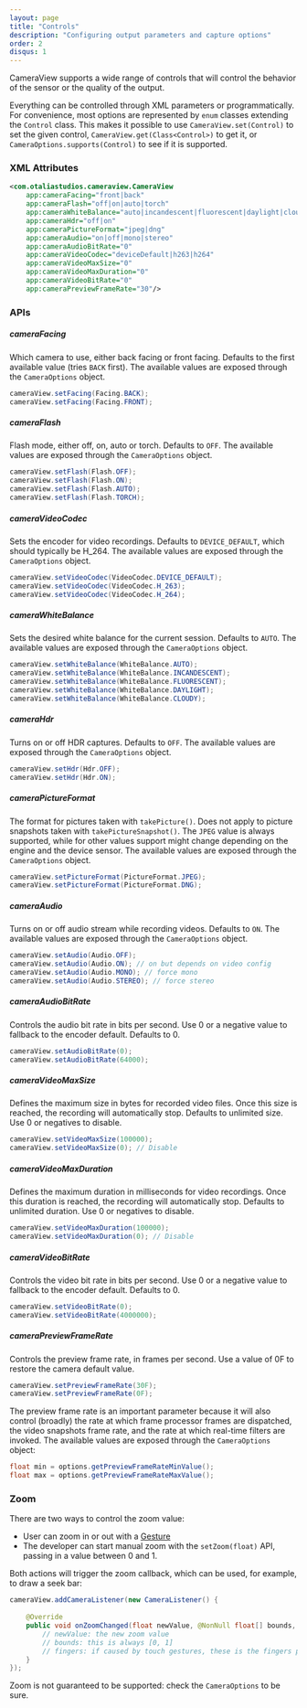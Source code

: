 ```yaml
---
layout: page
title: "Controls"
description: "Configuring output parameters and capture options"
order: 2
disqus: 1
---
```


CameraView supports a wide range of controls that will control the behavior of the sensor or the
quality of the output.

Everything can be controlled through XML parameters or programmatically. For convenience, most options
are represented by `enum` classes extending the `Control` class. This makes it possible to use 
`CameraView.set(Control)` to set the given control, `CameraView.get(Class<Control>)` to get it,
or `CameraOptions.supports(Control)` to see if it is supported.

### XML Attributes

```xml
<com.otaliastudios.cameraview.CameraView
    app:cameraFacing="front|back"
    app:cameraFlash="off|on|auto|torch"
    app:cameraWhiteBalance="auto|incandescent|fluorescent|daylight|cloudy"
    app:cameraHdr="off|on"
    app:cameraPictureFormat="jpeg|dng"
    app:cameraAudio="on|off|mono|stereo"
    app:cameraAudioBitRate="0"
    app:cameraVideoCodec="deviceDefault|h263|h264"
    app:cameraVideoMaxSize="0"
    app:cameraVideoMaxDuration="0"
    app:cameraVideoBitRate="0"
    app:cameraPreviewFrameRate="30"/>
```

### APIs

##### cameraFacing

Which camera to use, either back facing or front facing.
Defaults to the first available value (tries `BACK` first).
The available values are exposed through the `CameraOptions` object.

```java
cameraView.setFacing(Facing.BACK);
cameraView.setFacing(Facing.FRONT);
```

##### cameraFlash

Flash mode, either off, on, auto or torch. Defaults to `OFF`.
The available values are exposed through the `CameraOptions` object.

```java
cameraView.setFlash(Flash.OFF);
cameraView.setFlash(Flash.ON);
cameraView.setFlash(Flash.AUTO);
cameraView.setFlash(Flash.TORCH);
```

##### cameraVideoCodec

Sets the encoder for video recordings. Defaults to `DEVICE_DEFAULT`,
which should typically be H_264.
The available values are exposed through the `CameraOptions` object.

```java
cameraView.setVideoCodec(VideoCodec.DEVICE_DEFAULT);
cameraView.setVideoCodec(VideoCodec.H_263);
cameraView.setVideoCodec(VideoCodec.H_264);
```

##### cameraWhiteBalance

Sets the desired white balance for the current session.
Defaults to `AUTO`.
The available values are exposed through the `CameraOptions` object.

```java
cameraView.setWhiteBalance(WhiteBalance.AUTO);
cameraView.setWhiteBalance(WhiteBalance.INCANDESCENT);
cameraView.setWhiteBalance(WhiteBalance.FLUORESCENT);
cameraView.setWhiteBalance(WhiteBalance.DAYLIGHT);
cameraView.setWhiteBalance(WhiteBalance.CLOUDY);
```

##### cameraHdr

Turns on or off HDR captures. Defaults to `OFF`.
The available values are exposed through the `CameraOptions` object.

```java
cameraView.setHdr(Hdr.OFF);
cameraView.setHdr(Hdr.ON);
```

##### cameraPictureFormat

The format for pictures taken with `takePicture()`. Does not apply to picture snapshots taken
with `takePictureSnapshot()`. The `JPEG` value is always supported, while for other values
support might change depending on the engine and the device sensor.
The available values are exposed through the `CameraOptions` object.

```java
cameraView.setPictureFormat(PictureFormat.JPEG);
cameraView.setPictureFormat(PictureFormat.DNG);
```

##### cameraAudio

Turns on or off audio stream while recording videos.
Defaults to `ON`.
The available values are exposed through the `CameraOptions` object.

```java
cameraView.setAudio(Audio.OFF);
cameraView.setAudio(Audio.ON); // on but depends on video config
cameraView.setAudio(Audio.MONO); // force mono
cameraView.setAudio(Audio.STEREO); // force stereo
```

##### cameraAudioBitRate

Controls the audio bit rate in bits per second.
Use 0 or a negative value to fallback to the encoder default. Defaults to 0.

```java
cameraView.setAudioBitRate(0);
cameraView.setAudioBitRate(64000);
```

##### cameraVideoMaxSize

Defines the maximum size in bytes for recorded video files.
Once this size is reached, the recording will automatically stop.
Defaults to unlimited size. Use 0 or negatives to disable.

```java
cameraView.setVideoMaxSize(100000);
cameraView.setVideoMaxSize(0); // Disable
```

##### cameraVideoMaxDuration

Defines the maximum duration in milliseconds for video recordings.
Once this duration is reached, the recording will automatically stop.
Defaults to unlimited duration. Use 0 or negatives to disable.

```java
cameraView.setVideoMaxDuration(100000);
cameraView.setVideoMaxDuration(0); // Disable
```

##### cameraVideoBitRate

Controls the video bit rate in bits per second.
Use 0 or a negative value to fallback to the encoder default. Defaults to 0.

```java
cameraView.setVideoBitRate(0);
cameraView.setVideoBitRate(4000000);
```

##### cameraPreviewFrameRate

Controls the preview frame rate, in frames per second.
Use a value of 0F to restore the camera default value.

```java
cameraView.setPreviewFrameRate(30F);
cameraView.setPreviewFrameRate(0F);
```

The preview frame rate is an important parameter because it will also
control (broadly) the rate at which frame processor frames are dispatched, 
the video snapshots frame rate, and the rate at which real-time filters are invoked.
The available values are exposed through the `CameraOptions` object:

```java
float min = options.getPreviewFrameRateMinValue();
float max = options.getPreviewFrameRateMaxValue();
```

### Zoom

There are two ways to control the zoom value:

- User can zoom in or out with a [Gesture](gestures)
- The developer can start manual zoom with the `setZoom(float)` API, passing in a value between 0 and 1.

Both actions will trigger the zoom callback, which can be used, for example, to draw a seek bar:

```java
cameraView.addCameraListener(new CameraListener() {
    
    @Override
    public void onZoomChanged(float newValue, @NonNull float[] bounds, @Nullable PointF[] fingers) {
        // newValue: the new zoom value
        // bounds: this is always [0, 1]
        // fingers: if caused by touch gestures, these is the fingers position
    }
});
```

Zoom is not guaranteed to be supported: check the `CameraOptions` to be sure.
